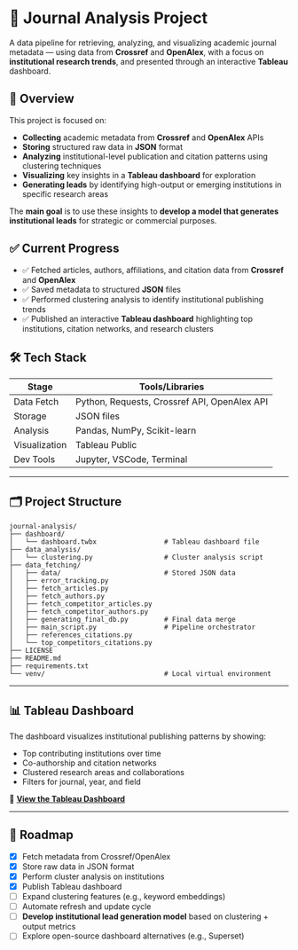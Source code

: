 # 🧠 Journal Analysis Project

A data pipeline for retrieving, analyzing, and visualizing academic journal metadata — using data from **Crossref** and **OpenAlex**, with a focus on **institutional research trends**, and presented through an interactive **Tableau** dashboard.

## 📌 Overview

This project is focused on:
- **Collecting** academic metadata from **Crossref** and **OpenAlex** APIs  
- **Storing** structured raw data in **JSON** format  
- **Analyzing** institutional-level publication and citation patterns using clustering techniques  
- **Visualizing** key insights in a **Tableau dashboard** for exploration  
- **Generating leads** by identifying high-output or emerging institutions in specific research areas

The **main goal** is to use these insights to **develop a model that generates institutional leads** for strategic or commercial purposes.

## ✅ Current Progress

- ✅ Fetched articles, authors, affiliations, and citation data from **Crossref** and **OpenAlex**  
- ✅ Saved metadata to structured **JSON** files  
- ✅ Performed clustering analysis to identify institutional publishing trends  
- ✅ Published an interactive **Tableau dashboard** highlighting top institutions, citation networks, and research clusters  

## 🛠 Tech Stack

| Stage        | Tools/Libraries                             |
|--------------|---------------------------------------------|
| Data Fetch   | Python, Requests, Crossref API, OpenAlex API |
| Storage      | JSON files                                  |
| Analysis     | Pandas, NumPy, Scikit-learn                 |
| Visualization| Tableau Public                              |
| Dev Tools    | Jupyter, VSCode, Terminal                   |

---

## 🗂 Project Structure

```
journal-analysis/
├── dashboard/
│   └── dashboard.twbx                 # Tableau dashboard file
├── data_analysis/
│   └── clustering.py                  # Cluster analysis script
├── data_fetching/
│   ├── data/                          # Stored JSON data
│   ├── error_tracking.py
│   ├── fetch_articles.py
│   ├── fetch_authors.py
│   ├── fetch_competitor_articles.py
│   ├── fetch_competitor_authors.py
│   ├── generating_final_db.py         # Final data merge
│   ├── main_script.py                 # Pipeline orchestrator
│   ├── references_citations.py
│   └── top_competitors_citations.py
├── LICENSE
├── README.md
├── requirements.txt
└── venv/                              # Local virtual environment
```

---

## 📊 Tableau Dashboard

The dashboard visualizes institutional publishing patterns by showing:
- Top contributing institutions over time  
- Co-authorship and citation networks  
- Clustered research areas and collaborations  
- Filters for journal, year, and field  

🔗 [**View the Tableau Dashboard**]([https://public.tableau.com/app/profile/paula.feijo.de.medeiros6771/viz/dashboard_17516543242160/Dashboard1](https://public.tableau.com/views/dashboard_17516543242160/Dashboard?:language=pt-BR&publish=yes&:sid=&:redirect=auth&:display_count=n&:origin=viz_share_link))

---

## 🚧 Roadmap

- [x] Fetch metadata from Crossref/OpenAlex  
- [x] Store raw data in JSON format  
- [x] Perform cluster analysis on institutions  
- [x] Publish Tableau dashboard  
- [ ] Expand clustering features (e.g., keyword embeddings)  
- [ ] Automate refresh and update cycle  
- [ ] **Develop institutional lead generation model** based on clustering + output metrics  
- [ ] Explore open-source dashboard alternatives (e.g., Superset)  
